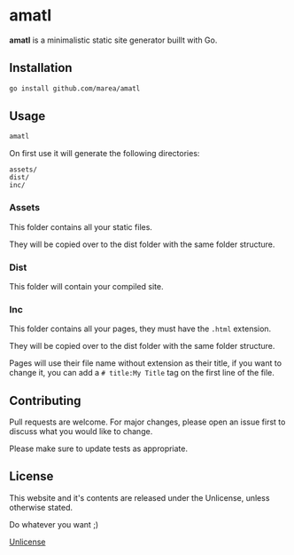 # amatl

**amatl** is a minimalistic static site generator buillt with Go.

## Installation

```bash
go install github.com/marea/amatl
```

## Usage

```bash
amatl
```

On first use it will generate the following directories:

```
assets/
dist/
inc/
```

### Assets

This folder contains all your static files.

They will be copied over to the dist folder with the same folder structure.

### Dist

This folder will contain your compiled site.

### Inc

This folder contains all your pages, they must have the `.html` extension.

They will be copied over to the dist folder with the same folder structure.

Pages will use their file name without extension as their title, if you want to
change it, you can add a `# title:My Title` tag on the first line of the file.

## Contributing

Pull requests are welcome. For major changes, please open an issue first to
discuss what you would like to change.

Please make sure to update tests as appropriate.

## License

This website and it's contents are released under the
Unlicense, unless otherwise stated.

Do whatever you want ;)

[Unlicense](https://choosealicense.com/licenses/unlicense/)
